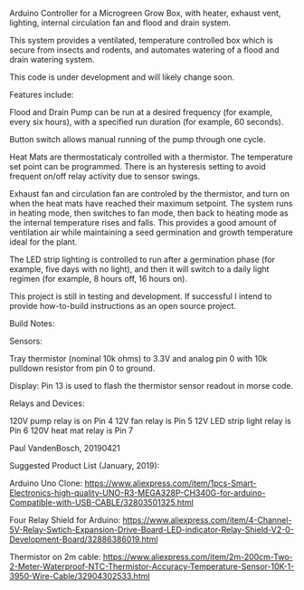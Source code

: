 Arduino Controller for a Microgreen Grow Box, with heater, exhaust vent, lighting, internal circulation fan and flood and drain system.

This system provides a ventilated, temperature controlled box which is secure from insects and rodents, and automates watering of a flood and drain watering system.

This code is under development and will likely change soon.

Features include:

Flood and Drain Pump can be run at a desired frequency (for example, every six hours), with a specified run duration (for example, 60 seconds).

Button switch allows manual running of the pump through one cycle.

Heat Mats are thermostaticaly controlled with a thermistor. The temperature set point can be programmed.  There is an hysteresis setting to avoid frequent on/off relay activity due to sensor swings.

Exhaust fan and circulation fan are controled by the thermistor, and turn on when the heat mats have reached their maximum setpoint.  The system runs in heating mode, then switches to fan mode, then back to heating mode as the internal temperature rises and falls.  This provides a good amount of ventilation air while maintaining a seed germination and growth temperature ideal for the plant.

The LED strip lighting is controlled to run after a germination phase (for example, five days with no light), and then it will switch to a daily light regimen (for example, 8 hours off, 16 hours on).

This project is still in testing and development.  If successful I intend to provide how-to-build instructions as an open source project.

Build Notes:

Sensors:

Tray thermistor (nominal 10k ohms) to 3.3V and analog pin 0 with 10k pulldown resistor from pin 0 to ground. 

Display:
Pin 13 is used to flash the thermistor sensor readout in morse code.

Relays and Devices:

120V pump relay is on Pin 4
12V fan relay is Pin 5
12V LED strip light relay is Pin 6
120V heat mat relay is Pin 7


Paul VandenBosch, 20190421

Suggested Product List (January, 2019):

Arduino Uno Clone: https://www.aliexpress.com/item/1pcs-Smart-Electronics-high-quality-UNO-R3-MEGA328P-CH340G-for-arduino-Compatible-with-USB-CABLE/32803501325.html

Four Relay Shield for Arduino: https://www.aliexpress.com/item/4-Channel-5V-Relay-Swtich-Expansion-Drive-Board-LED-indicator-Relay-Shield-V2-0-Development-Board/32886386019.html

Thermistor on 2m cable: https://www.aliexpress.com/item/2m-200cm-Two-2-Meter-Waterproof-NTC-Thermistor-Accuracy-Temperature-Sensor-10K-1-3950-Wire-Cable/32904302533.html


